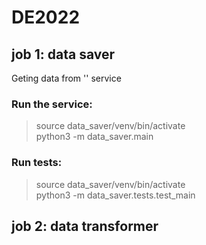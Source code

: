 # DE2022

## job 1: data saver <br> 
Geting data from '' service 

### Run the service:
> source data_saver/venv/bin/activate <br>
> python3 -m data_saver.main

### Run tests:
> source data_saver/venv/bin/activate <br>
> python3 -m data_saver.tests.test_main

## job 2: data transformer
